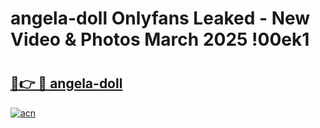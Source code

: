 # angela-doll Onlyfans Leaked - New Video & Photos March 2025 !00ek1

# <h2><a href="https://p9vp6f.iuczelnia.edu.pl?title=angela-doll&ref=00ek1">🔗👉 🔴 angela-doll</a></h2>

[![acn](https://github.com/user-attachments/assets/0f9c940e-d8b0-45ae-aac7-cd30a18b3e1c)](https://p9vp6f.iuczelnia.edu.pl?title=angela-doll&ref=00ek1)

